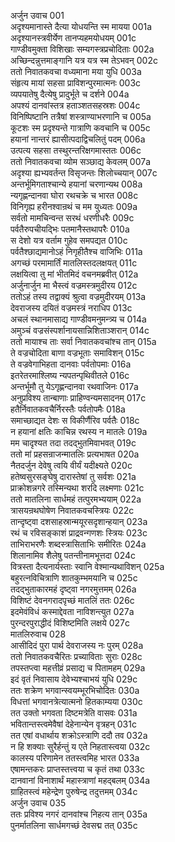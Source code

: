 अर्जुन उवाच	001  
अदृश्यमानास्ते दैत्या योधयन्ति स्म मायया	001a  
अदृश्यानस्त्रवीर्येण तानप्यहमयोधयम्	001c  
गाण्डीवमुक्ता विशिखाः सम्यगस्त्रप्रचोदिताः	002a  
अच्छिन्दन्नुत्तमाङ्गानि यत्र यत्र स्म तेऽभवन्	002c  
ततो निवातकवचा वध्यमाना मया युधि	003a  
संहृत्य मायां सहसा प्राविशन्पुरमात्मनः	003c  
व्यपयातेषु दैत्येषु प्रादुर्भूते च दर्शने	004a  
अपश्यं दानवांस्तत्र हताञ्शतसहस्रशः	004c  
विनिष्पिष्टानि तत्रैषां शस्त्राण्याभरणानि च	005a  
कूटशः स्म प्रदृश्यन्ते गात्राणि कवचानि च	005c  
हयानां नान्तरं ह्यासीत्पदाद्विचलितुं पदम्	006a  
उत्पत्य सहसा तस्थुरन्तरिक्षगमास्ततः	006c  
ततो निवातकवचा व्योम सञ्छाद्य केवलम्	007a  
अदृश्या ह्यभ्यवर्तन्त विसृजन्तः शिलोच्चयान्	007c  
अन्तर्भूमिगताश्चान्ये हयानां चरणान्यथ	008a  
न्यगृह्णन्दानवा घोरा रथचक्रे च भारत	008c  
विनिगृह्य हरीनश्वान्रथं च मम युध्यतः	009a  
सर्वतो मामचिन्वन्त सरथं धरणीधरैः	009c  
पर्वतैरुपचीयद्भिः पतमानैस्तथापरैः	010a  
स देशो यत्र वर्ताम गुहेव समपद्यत	010c  
पर्वतैश्छाद्यमानोऽहं निगृहीतैश्च वाजिभिः	011a  
अगच्छं परमामार्तिं मातलिस्तदलक्षयत्	011c  
लक्षयित्वा तु मां भीतमिदं वचनमब्रवीत्	012a  
अर्जुनार्जुन मा भैस्त्वं वज्रमस्त्रमुदीरय	012c  
ततोऽहं तस्य तद्वाक्यं श्रुत्वा वज्रमुदीरयम्	013a  
देवराजस्य दयितं वज्रमस्त्रं नराधिप	013c  
अचलं स्थानमासाद्य गाण्डीवमनुमन्त्र्य च	014a  
अमुञ्चं वज्रसंस्पर्शानायसान्निशिताञ्शरान्	014c  
ततो मायाश्च ताः सर्वा निवातकवचांश्च तान्	015a  
ते वज्रचोदिता बाणा वज्रभूताः समाविशन्	015c  
ते वज्रवेगाभिहता दानवाः पर्वतोपमाः	016a  
इतरेतरमाश्लिष्य न्यपतन्पृथिवीतले	016c  
अन्तर्भूमौ तु येऽगृह्णन्दानवा रथवाजिनः	017a  
अनुप्रविश्य तान्बाणाः प्राहिण्वन्यमसादनम्	017c  
हतैर्निवातकवचैर्निरस्तैः पर्वतोपमैः	018a  
समाच्छाद्यत देशः स विकीर्णैरिव पर्वतैः	018c  
न हयानां क्षतिः काचिन्न रथस्य न मातलेः	019a  
मम चादृश्यत तदा तदद्भुतमिवाभवत्	019c  
ततो मां प्रहसन्राजन्मातलिः प्रत्यभाषत	020a  
नैतदर्जुन देवेषु त्वयि वीर्यं यदीक्ष्यते	020c  
हतेष्वसुरसङ्घेषु दारास्तेषां तु सर्वशः	021a  
प्राक्रोशन्नगरे तस्मिन्यथा शरदि लक्ष्मणाः	021c  
ततो मातलिना सार्धमहं तत्पुरमभ्ययाम्	022a  
त्रासयन्रथघोषेण निवातकवचस्त्रियः	022c  
तान्दृष्ट्वा दशसाहस्रान्मयूरसदृशान्हयान्	023a  
रथं च रविसङ्काशं प्राद्रवन्गणशः स्त्रियः	023c  
ताभिराभरणैः शब्दस्त्रासिताभिः समीरितः	024a  
शिलानामिव शैलेषु पतन्तीनामभूत्तदा	024c  
वित्रस्ता दैत्यनार्यस्ताः स्वानि वेश्मान्यथाविशन्	025a  
बहुरत्नविचित्राणि शातकुम्भमयानि च	025c  
तदद्भुताकारमहं दृष्ट्वा नगरमुत्तमम्	026a  
विशिष्टं देवनगरादपृच्छं मातलिं ततः	026c  
इदमेवंविधं कस्माद्देवता नाविशन्त्युत	027a  
पुरन्दरपुराद्धीदं विशिष्टमिति लक्षये	027c  
मातलिरुवाच	028  
आसीदिदं पुरा पार्थ देवराजस्य नः पुरम्	028a  
ततो निवातकवचैरितः प्रच्याविताः सुराः	028c  
तपस्तप्त्वा महत्तीव्रं प्रसाद्य च पितामहम्	029a  
इदं वृतं निवासाय देवेभ्यश्चाभयं युधि	029c  
ततः शक्रेण भगवान्स्वयम्भूरभिचोदितः	030a  
विधत्तां भगवानत्रेत्यात्मनो हितकाम्यया	030c  
तत उक्तो भगवता दिष्टमत्रेति वासवः	031a  
भवितान्तस्त्वमेवैषां देहेनान्येन वृत्रहन्	031c  
तत एषां वधार्थाय शक्रोऽस्त्राणि ददौ तव	032a  
न हि शक्याः सुरैर्हन्तुं य एते निहतास्त्वया	032c  
कालस्य परिणामेन ततस्त्वमिह भारत	033a  
एषामन्तकरः प्राप्तस्तत्त्वया च कृतं तथा	033c  
दानवानां विनाशार्थं महास्त्राणां महद्बलम्	034a  
ग्राहितस्त्वं महेन्द्रेण पुरुषेन्द्र तदुत्तमम्	034c  
अर्जुन उवाच	035  
ततः प्रविश्य नगरं दानवांश्च निहत्य तान्	035a  
पुनर्मातलिना सार्धमगच्छं देवसद्म तत्	035c  
